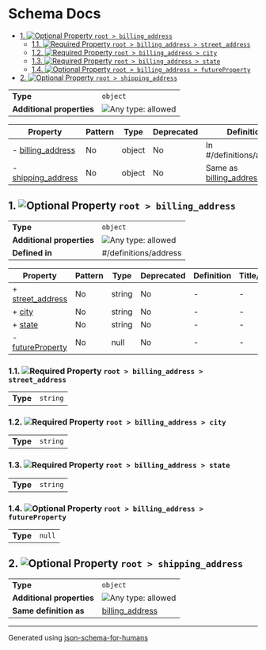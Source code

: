 # Schema Docs

- [1. ![Optional](https://img.shields.io/badge/Optional-yellow) Property `root > billing_address`](#billing_address)
  - [1.1. ![Required](https://img.shields.io/badge/Required-blue) Property `root > billing_address > street_address`](#billing_address_street_address)
  - [1.2. ![Required](https://img.shields.io/badge/Required-blue) Property `root > billing_address > city`](#billing_address_city)
  - [1.3. ![Required](https://img.shields.io/badge/Required-blue) Property `root > billing_address > state`](#billing_address_state)
  - [1.4. ![Optional](https://img.shields.io/badge/Optional-yellow) Property `root > billing_address > futureProperty`](#billing_address_futureProperty)
- [2. ![Optional](https://img.shields.io/badge/Optional-yellow) Property `root > shipping_address`](#shipping_address)

|                           |                                                                             |
| ------------------------- | --------------------------------------------------------------------------- |
| **Type**                  | `object`                                                                    |
| **Additional properties** | ![Any type: allowed](https://img.shields.io/badge/Any%20type-allowed-green) |

| Property                                 | Pattern | Type   | Deprecated | Definition                                   | Title/Description |
| ---------------------------------------- | ------- | ------ | ---------- | -------------------------------------------- | ----------------- |
| - [billing_address](#billing_address )   | No      | object | No         | In #/definitions/address                     | -                 |
| - [shipping_address](#shipping_address ) | No      | object | No         | Same as [billing_address](#billing_address ) | -                 |

## <a name="billing_address"></a>1. ![Optional](https://img.shields.io/badge/Optional-yellow) Property `root > billing_address`

|                           |                                                                             |
| ------------------------- | --------------------------------------------------------------------------- |
| **Type**                  | `object`                                                                    |
| **Additional properties** | ![Any type: allowed](https://img.shields.io/badge/Any%20type-allowed-green) |
| **Defined in**            | #/definitions/address                                                       |

| Property                                             | Pattern | Type   | Deprecated | Definition | Title/Description |
| ---------------------------------------------------- | ------- | ------ | ---------- | ---------- | ----------------- |
| + [street_address](#billing_address_street_address ) | No      | string | No         | -          | -                 |
| + [city](#billing_address_city )                     | No      | string | No         | -          | -                 |
| + [state](#billing_address_state )                   | No      | string | No         | -          | -                 |
| - [futureProperty](#billing_address_futureProperty ) | No      | null   | No         | -          | -                 |

### <a name="billing_address_street_address"></a>1.1. ![Required](https://img.shields.io/badge/Required-blue) Property `root > billing_address > street_address`

|          |          |
| -------- | -------- |
| **Type** | `string` |

### <a name="billing_address_city"></a>1.2. ![Required](https://img.shields.io/badge/Required-blue) Property `root > billing_address > city`

|          |          |
| -------- | -------- |
| **Type** | `string` |

### <a name="billing_address_state"></a>1.3. ![Required](https://img.shields.io/badge/Required-blue) Property `root > billing_address > state`

|          |          |
| -------- | -------- |
| **Type** | `string` |

### <a name="billing_address_futureProperty"></a>1.4. ![Optional](https://img.shields.io/badge/Optional-yellow) Property `root > billing_address > futureProperty`

|          |        |
| -------- | ------ |
| **Type** | `null` |

## <a name="shipping_address"></a>2. ![Optional](https://img.shields.io/badge/Optional-yellow) Property `root > shipping_address`

|                           |                                                                             |
| ------------------------- | --------------------------------------------------------------------------- |
| **Type**                  | `object`                                                                    |
| **Additional properties** | ![Any type: allowed](https://img.shields.io/badge/Any%20type-allowed-green) |
| **Same definition as**    | [billing_address](#billing_address)                                         |

----------------------------------------------------------------------------------------------------------------------------
Generated using [json-schema-for-humans](https://github.com/coveooss/json-schema-for-humans)
